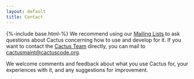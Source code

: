 ```yaml
---
layout: default
title: Contact
---
```

{%-include base.html-%}
We recommend using our [Mailing Lists]({{base}}/about/mailinglists/index.html) to
ask questions about Cactus concerning how to use and develop for it. If
you want to contact the [Cactus Team]({{base}}//about/team/index.html)
directly, you can mail to <cactusmaint@cactuscode.org>.

We welcome comments and feedback about what you use Cactus for, your
experiences with it, and any suggestions for improvement.

  
